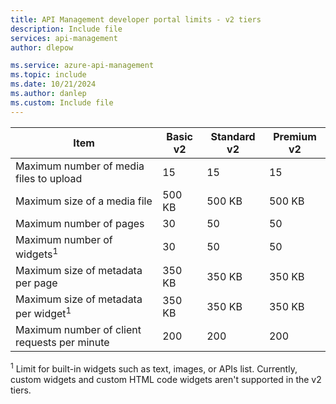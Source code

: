 ```yaml
---
title: API Management developer portal limits - v2 tiers
description: Include file
services: api-management
author: dlepow

ms.service: azure-api-management
ms.topic: include
ms.date: 10/21/2024
ms.author: danlep
ms.custom: Include file
---
```


<!-- Limits - Developer portal in API Management v2 tiers -->


| Item | Basic v2 | Standard v2 | Premium v2 |
| ---------| ----------- | ----------- | ----------- |    
| Maximum number of media files to upload | 15 | 15 | 15 |
| Maximum size of a media file | 500 KB | 500 KB | 500 KB |
| Maximum number of pages | 30 | 50 | 50 |
| Maximum number of widgets<sup>1</sup> | 30 | 50 | 50 |
| Maximum size of metadata per page | 350 KB | 350 KB | 350 KB |
| Maximum size of metadata per widget<sup>1</sup> | 350 KB | 350 KB | 350 KB |  
| Maximum number of client requests per minute | 200 | 200 | 200 |

<sup>1</sup> Limit for built-in widgets such as text, images, or APIs list. Currently, custom widgets and custom HTML code widgets aren't supported in the v2 tiers.